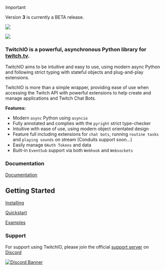 > [!IMPORTANT]
> Version **3** is currently a BETA release.


![](https://raw.githubusercontent.com/TwitchIO/TwitchIO/master/logo.png)

[![](https://img.shields.io/badge/Python-3.11%20%7C%203.12%20%7C%203.13-blue.svg)](https://www.python.org)


### TwitchIO is a powerful, asynchronous Python library for [twitch.tv](https://twitch.tv).

TwitchIO aims to be intuitive and easy to use, using modern async Python and following strict typing with stateful objects and plug-and-play extensions.

TwitchIO is more than a simple wrapper, providing ease of use when accessing the Twitch API with powerful extensions to help create and manage applications and Twitch Chat Bots.

**Features:**

- Modern ``async`` Python using ``asyncio``
- Fully annotated and complies with the ``pyright`` strict type-checker
- Intuitive with ease of use, using modern object orientated design
- Feature full including extensions for ``chat bots``, running ``routine tasks`` and ``playing sounds`` on stream (Conduits support soon...)
- Easily manage ``OAuth Tokens`` and data
- Built-in ``EventSub`` support via both ``Webhook`` and ``Websockets``

### Documentation
[Documentation](https://twitchio.dev/)
   
Getting Started
--------------------------------
[Installing](https://twitchio.dev/en/getting-started/installing.html)

[Quickstart](https://twitchio.dev/en/getting-started/quickstart.html)

[Examples](/examples)

### Support
For support using TwitchIO, please join the official [support server](https://discord.gg/RAKc3HF) on [Discord](https://discord.com/)

[![Discord Banner](https://discordapp.com/api/guilds/490948346773635102/widget.png?style=banner2)](https://discord.gg/RAKc3HF)

